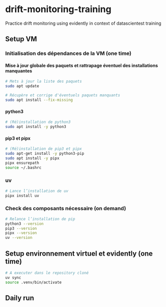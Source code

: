 # drift-monitoring-training
Practice drift monitoring using evidently in context of datascientest training

## Setup VM

### Initialisation des dépendances de la VM (one time)

#### Mise à jour globale des paquets et rattrapage éventuel des installations manquantes

```bash
# Mets à jour la liste des paquets
sudo apt update

# Récupère et corrige d'éventuels paquets manquants
sudo apt install --fix-missing
```

#### python3

```bash
# (Ré)installation de python3
sudo apt install -y python3
```

#### pip3 et pipx

```bash
# (Ré)installation de pip3 et pipx
sudo apt-get install -y python3-pip
sudo apt install -y pipx
pipx ensurepath
source ~/.bashrc
```

### uv

```bash
# Lance l’installation de uv
pipx install uv
```

### Check des composants nécessaire (on demand)

```bash
# Relance l’installation de pip
python3 --version
pip3 --version
pipx --version
uv --version
```

## Setup environnement virtuel et evidently (one time)

```bash
# A executer dans le repository cloné
uv sync
source .venv/bin/activate
```

## Daily run
```bash
```

